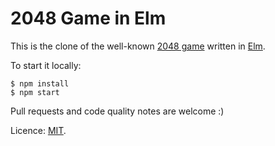 # 2048 Game in Elm

This is the clone of the well-known [2048
game](https://gabrielecirulli.github.io/2048/) written in
[Elm](http://elm-lang.org).

To start it locally:

```
$ npm install
$ npm start
```

Pull requests and code quality notes are welcome :)

Licence: [MIT](https://opensource.org/licenses/MIT).
